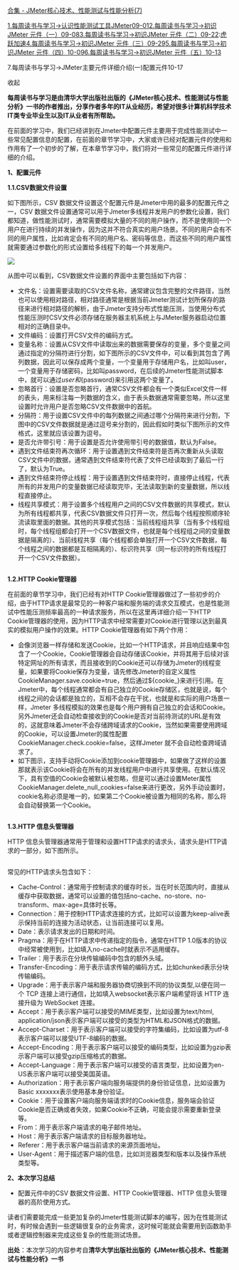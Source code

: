 [合集 - JMeter核心技术、性能测试与性能分析(7)](https://github.com)

[1.每周读书与学习->认识性能测试工具JMeter09-01](https://github.com/laoqing/p/19068421)[2.每周读书与学习->初识JMeter 元件（一）09-08](https://github.com/laoqing/p/19079755)[3.每周读书与学习->初识JMeter 元件（二）09-22](https://github.com/laoqing/p/19105206):[虎跃加速](https://huyuejiasu.com)[4.每周读书与学习->初识JMeter 元件（三）09-29](https://github.com/laoqing/p/19118369)[5.每周读书与学习->初识JMeter 元件（四）10-09](https://github.com/laoqing/p/19131059)[6.每周读书与学习->初识JMeter 元件（五）10-13](https://github.com/laoqing/p/19138767)

7.每周读书与学习->JMeter主要元件详细介绍(一)配置元件10-17

收起

**每周读书与学习是由清华大学出版社出版的《JMeter核心技术、性能测试与性能分析》一书的作者推出，分享作者多年的IT从业经历，希望对很多计算机科学技术IT类专业毕业生以及IT从业者有所帮助。**

在前面的学习中，我们已经讲到在Jmeter中配置元件主要用于完成性能测试中一些常见配置信息的配置，在前面的章节学习中，大家或许已经对配置元件的使用和作用有了一个初步的了解，在本章节学习中，我们将对一些常见的配置元件进行详细的介绍。

****1、配置元件****

****1.1.CSV数据文件设置****

如下图所示，CSV 数据文件设置这个配置元件是Jmeter中用的最多的配置元件之一，CSV 数据文件设置通常可以用于Jmeter多线程并发用户的参数化设置，我们都知道，做性能测试时，通常需要模拟大量的不同的用户操作，而不是使用同一个用户在进行持续的并发操作，因为这并不符合真实的用户场景。不同的用户会有不同的用户属性，比如肯定会有不同的用户名、密码等信息，而这些不同的用户属性就需要通过参数化的形式设置给多线程下的每一个并发用户。

![](https://img2024.cnblogs.com/blog/1200756/202510/1200756-20251017133453445-931989143.png)

从图中可以看到，CSV数据文件设置的界面中主要包括如下内容：

* 文件名：设置需要读取的CSV文件名称，通常建议包含完整的文件路径，当然也可以使用相对路径，相对路径通常是根据当前Jmeter测试计划所保存的路径来进行相对路径的解析，由于Jmeter支持分布式性能压测，当使用分布式性能压测时CSV文件必须存储在服务器主机系统上与JMeter服务器启动位置相对的正确目录中。
* 文件编码：设置打开CSV文件的编码方式。
* 变量名称：设置从CSV文件中读取出来的数据需要保存的变量，多个变量之间通过指定的分隔符进行分割，如下图所示的CSV文件中，可以看到其包含了两列数据，因此可以保存成两个变量，一个变量用于存储用户名，比如叫user，一个变量用于存储密码，比如叫password，在后续的Jmeter性能测试脚本中，就可以通过${user}和${password}来引用这两个变量了。
* 忽略首行：设置是否忽略首行，通常CSV文件都会有一个类似Excel文件一样的表头，用来标注每一列数据的含义，由于表头数据通常需要忽略，所以这里设置时允许用户是否忽略CSV文件数据中的首航。
* 分隔符：用于设置CSV文件中的每列数据之间通过哪个分隔符来进行分割，下图中的CSV文件数据就是通过逗号来分割的，因此假如时类似下图所示的文件格式，这里就应该设置为逗号。
* 是否允许带引号：用于设置是否允许使用带引号的数据值，默认为False。
* 遇到文件结束符再次循环：用于设置遇到文件结束符是否再次重新从头读取CSV文件中的数据，通常遇到文件结束符代表了文件已经读取到了最后一行了，默认为True。
* 遇到文件结束符停止线程：用于设置遇到文件结束符时，直接停止线程，代表所有的并发用户的变量数据已经读取完毕，无法读取到新的变量数据，所以线程直接停止。
* 线程共享模式：用于设置多个线程用户之间的CSV文件数据的共享模式，默认为所有线程都共享，代表CSV数据文件只打开一次，然后每个线程按照顺序轮流读取里面的数据。其他的共享模式包括：当前线程组共享（当有多个线程组时，每个线程组都会打开一个CSV数据文件，也就是每个线程组之间的变量数据是隔离的）、当前线程共享（每个线程都会单独打开一个CSV文件数据，每个线程之间的数据都是互相隔离的）、标识符共享（同一标识符的所有线程打开一个CSV文件数据）。

![]()

****1.2.HTTP Cookie管理器****

在前面的章节学习中，我们已经有对HTTP Cookie管理器做过了一些初步的介绍，由于HTTP请求是最常见的一种客户端和服务端的请求交互模式，也是性能测试中性能压测频率最高的一种请求服务，所以在这里再详细介绍一下HTTP Cookie管理器的使用，因为HTTP请求中经常需要对Cookie进行管理以达到最真实的模拟用户操作的效果。HTTP Cookie管理器有如下两个作用：

* 会像浏览器一样存储和发送Cookie，比如一个HTTP请求，并且响应结果中包含了一个Cookie，Cookie管理器会自动存储该Cookie，并将其用于后续对该特定网址的所有请求，而且接收到的Cookie还可以存储为Jmeter的线程变量，如果要将Cookie保存为变量，请先修改Jmeter的自定义属性CookieManager.save.cookie=true，然后通过${cookie\_}来进行引用。在Jmeter中，每个线程通常都会有自己独立的Cookie存储区，也就是说，每个线程之间的会话都是独立的，互相不会存在干扰，也就是和实际的用户场景一样，Jmeter 多线程模拟的效果也是每个用户拥有自己独立的会话和Cookie。另外Jmeter还会自动检查接收到的Cookie是否对当前待测试的URL是有效的，这就意味着Jmeter不会存储跨域请求的Cookie，当然如果需要使用跨域的Cookie，可以设置Jmeter的属性配置CookieManager.check.cookie=false，这样Jmeter 就不会自动检查跨域请求了。
* 如下图示，支持手动将Cookie添加到cookie管理器中，如果做了这样的设置那就表示该Cookie将会在所有的并发线程用户中进行共享使用。在默认情况下，具有空值的Cookie会被默认被忽略，但是可以通过设置Meter属性CookieManager.delete\_null\_cookies=false来进行更改，另外手动设置时，cookie名称必须是唯一的，如果第二个Cookie被设置为相同的名称，那么将会自动替换第一个Cookie。

![]()

****1.3.HTTP 信息头管理器****

HTTP 信息头管理器通常用于管理和设置HTTP请求的请求头，请求头是HTTP请求的一部分，如下图所示。

![]()

常见的HTTP请求头包含如下：

* Cache-Control：通常用于控制请求的缓存时长，当在时长范围内时，直接从缓存中获取数据，通常可以设置的值包括no-cache、no-store、no-transform、max-age=具体时长等。
* Connection：用于控制HTTP请求连接的方式，比如可以设置为keep-alive表示保持当前的连接为活动状态，让当前连接可以复用。
* Date：表示请求发出的日期和时间。
* Pragma：用于在HTTP请求中传递指定的指令，通常在HTTP 1.0版本的协议中经常被使用到，比如填入no-cache时就表示不适用缓存。
* Trailer：用于表示在分块传输编码中包含的额外头域。
* Transfer-Encoding：用于表示请求传输的编码方式，比如chunked表示分块传输编码。
* Upgrade：用于表示客户端和服务器协商切换到不同的协议类型,以便在同一个 TCP 连接上进行通信，比如填入websocket表示客户端希望将该 HTTP 连接升级为 WebSocket 连接。
* Accept：用于表示客户端可以接受的MIME类型，比如设置为text/html, application/json表示客户端可以接受的类型为HTML和JSON格式的数据。
* Accept-Charset：用于表示客户端可以接受的字符集编码，比如设置为utf-8表示客户端可以接受UTF-8编码的数据。
* Accept-Encoding：用于表示客户端可以接受的编码类型，比如设置为gzip表示客户端可以接受gzip压缩格式的数据。
* Accept-Language：用于表示客户端可以接受的语言类型，比如设置为en-US表示客户端可以接受美国英语。
* Authorization：用于表示客户端向服务端提供的身份验证信息，比如设置为Basic xxxxxxx表示使用基本身份验证。
* Cookie：用于设置客户端向服务端请求时的Cookie信息，服务端会验证Cookie是否正确或者失效，如果Cookie不正确，可能会提示需要重新登录等。
* From：用于表示客户端请求的电子邮件地址。
* Host：用于表示客户端请求的目标服务器地址。
* Referer：用于表示客户端当前请求的来源页面地址。
* User-Agent：用于描述客户端的信息，比如浏览器类型和版本以及操作系统类型等。

**2、**本次学习总结****

* 配置元件中的CSV 数据文件设置、HTTP Cookie管理器、HTTP 信息头管理器的高阶使用方式。

读者们需要能完成一些更加复杂的Jmeter性能测试脚本的编写，因为在性能测试时，有时候会遇到一些逻辑很复杂的业务需求，这时候可能就会需要用到函数助手或者逻辑控制器来完成这些复杂的性能测试场景。

**出处**：本次学习的内容参考自**清华大学出版社出版的《JMeter核心技术、性能测试与性能分析》一书**
